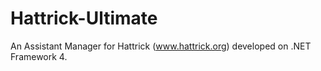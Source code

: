 # Hattrick-Ultimate
An Assistant Manager for Hattrick (www.hattrick.org) developed on .NET Framework 4.
